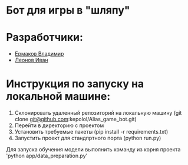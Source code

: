 # Бот для игры в "шляпу"

# Разработчики:
* [Ермаков Владимир](https://github.com/ermakovvova)
* [Леонов Иван](https://github.com/kepolol)

# Инструкция по запуску на локальной машине:

1) Склонировать удаленный репозиторий на локальную машину (git clone git@github.com:kepolol/Alias_game_bot.git)
2) Перейти в директорию с проектом
3) Установить требуемые пакеты (pip install -r requirements.txt)
4) Запустить проект для стандпртного порта (python run.py)

Для запуска обучения модели выполнить команду из корня проекта 'python app/data_preparation.py'
